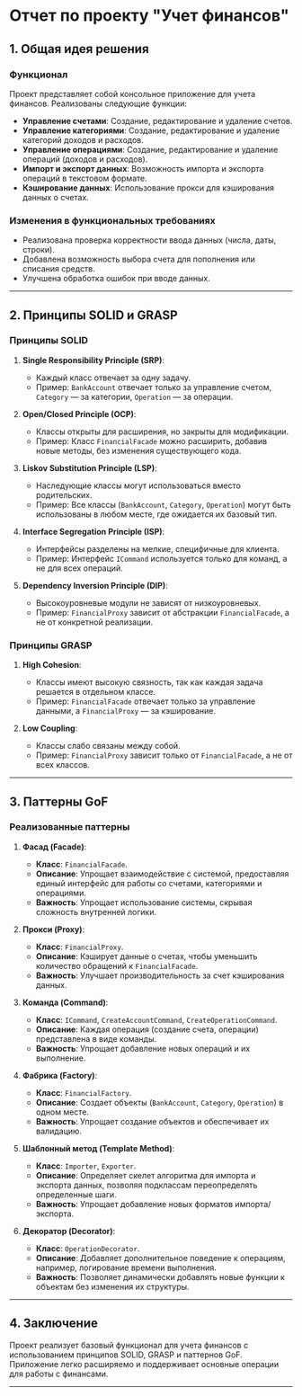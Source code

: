 # Отчет по проекту "Учет финансов"

## 1. Общая идея решения

### Функционал
Проект представляет собой консольное приложение для учета финансов. Реализованы следующие функции:
- **Управление счетами**: Создание, редактирование и удаление счетов.
- **Управление категориями**: Создание, редактирование и удаление категорий доходов и расходов.
- **Управление операциями**: Создание, редактирование и удаление операций (доходов и расходов).
- **Импорт и экспорт данных**: Возможность импорта и экспорта операций в текстовом формате.
- **Кэширование данных**: Использование прокси для кэширования данных о счетах.

### Изменения в функциональных требованиях
- Реализована проверка корректности ввода данных (числа, даты, строки).
- Добавлена возможность выбора счета для пополнения или списания средств.
- Улучшена обработка ошибок при вводе данных.

---

## 2. Принципы SOLID и GRASP

### Принципы SOLID

1. **Single Responsibility Principle (SRP)**:
   - Каждый класс отвечает за одну задачу.
   - Пример: `BankAccount` отвечает только за управление счетом, `Category` — за категории, `Operation` — за операции.

2. **Open/Closed Principle (OCP)**:
   - Классы открыты для расширения, но закрыты для модификации.
   - Пример: Класс `FinancialFacade` можно расширить, добавив новые методы, без изменения существующего кода.

3. **Liskov Substitution Principle (LSP)**:
   - Наследующие классы могут использоваться вместо родительских.
   - Пример: Все классы (`BankAccount`, `Category`, `Operation`) могут быть использованы в любом месте, где ожидается их базовый тип.

4. **Interface Segregation Principle (ISP)**:
   - Интерфейсы разделены на мелкие, специфичные для клиента.
   - Пример: Интерфейс `ICommand` используется только для команд, а не для всех операций.

5. **Dependency Inversion Principle (DIP)**:
   - Высокоуровневые модули не зависят от низкоуровневых.
   - Пример: `FinancialProxy` зависит от абстракции `FinancialFacade`, а не от конкретной реализации.

### Принципы GRASP

1. **High Cohesion**:
   - Классы имеют высокую связность, так как каждая задача решается в отдельном классе.
   - Пример: `FinancialFacade` отвечает только за управление данными, а `FinancialProxy` — за кэширование.

2. **Low Coupling**:
   - Классы слабо связаны между собой.
   - Пример: `FinancialProxy` зависит только от `FinancialFacade`, а не от всех классов.

---

## 3. Паттерны GoF

### Реализованные паттерны

1. **Фасад (Facade)**:
   - **Класс**: `FinancialFacade`.
   - **Описание**: Упрощает взаимодействие с системой, предоставляя единый интерфейс для работы со счетами, категориями и операциями.
   - **Важность**: Упрощает использование системы, скрывая сложность внутренней логики.

2. **Прокси (Proxy)**:
   - **Класс**: `FinancialProxy`.
   - **Описание**: Кэширует данные о счетах, чтобы уменьшить количество обращений к `FinancialFacade`.
   - **Важность**: Улучшает производительность за счет кэширования данных.

3. **Команда (Command)**:
   - **Класс**: `ICommand`, `CreateAccountCommand`, `CreateOperationCommand`.
   - **Описание**: Каждая операция (создание счета, операции) представлена в виде команды.
   - **Важность**: Упрощает добавление новых операций и их выполнение.

4. **Фабрика (Factory)**:
   - **Класс**: `FinancialFactory`.
   - **Описание**: Создает объекты (`BankAccount`, `Category`, `Operation`) в одном месте.
   - **Важность**: Упрощает создание объектов и обеспечивает их валидацию.

5. **Шаблонный метод (Template Method)**:
   - **Класс**: `Importer`, `Exporter`.
   - **Описание**: Определяет скелет алгоритма для импорта и экспорта данных, позволяя подклассам переопределять определенные шаги.
   - **Важность**: Упрощает добавление новых форматов импорта/экспорта.

6. **Декоратор (Decorator)**:
   - **Класс**: `OperationDecorator`.
   - **Описание**: Добавляет дополнительное поведение к операциям, например, логирование времени выполнения.
   - **Важность**: Позволяет динамически добавлять новые функции к объектам без изменения их структуры.

---

## 4. Заключение

Проект реализует базовый функционал для учета финансов с использованием принципов SOLID, GRASP и паттернов GoF. Приложение легко расширяемо и поддерживает основные операции для работы с финансами.

---
